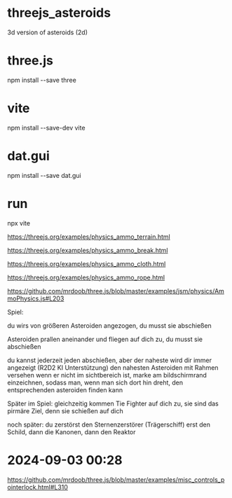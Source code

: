 # threejs_asteroids
3d version of asteroids (2d)



# three.js
npm install --save three

# vite
npm install --save-dev vite

# dat.gui
npm install --save dat.gui

# run
npx vite

<!-- @format -->

https://threejs.org/examples/physics_ammo_terrain.html

https://threejs.org/examples/physics_ammo_break.html

https://threejs.org/examples/physics_ammo_cloth.html

https://threejs.org/examples/physics_ammo_rope.html

https://github.com/mrdoob/three.js/blob/master/examples/jsm/physics/AmmoPhysics.js#L203

Spiel:

du wirs von größeren Asteroiden angezogen, du musst sie abschießen 

Asteroiden prallen aneinander und fliegen auf dich zu, du musst sie abschießen

du kannst jederzeit jeden abschießen, aber der naheste wird dir immer angezeigt (R2D2 KI Unterstützung) den nahesten Asteroiden mit Rahmen versehen wenn er nicht im sichtbereich ist, marke am bildschirmrand einzeichnen, sodass man, wenn man sich dort hin dreht, den entsprechenden asteroiden finden kann

Später im Spiel: gleichzeitig kommen Tie Fighter auf dich zu, sie sind das pirmäre Ziel, denn sie schießen auf dich

noch später: du zerstörst den Sternenzerstörer (Trägerschiff) erst den Schild, dann die Kanonen, dann den Reaktor

# 2024-09-03 00:28
https://github.com/mrdoob/three.js/blob/master/examples/misc_controls_pointerlock.html#L310
